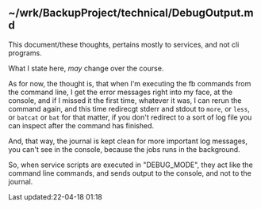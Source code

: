 ~/wrk/BackupProject/technical/DebugOutput.md
--------------------------------------------

This document/these thoughts, pertains mostly to services,
and not cli programs.

What I state here, *may* change over the course.

As for now, the thought is, that when I'm executing the fb
commands from the command line, I get the error messages
right into my face, at the console, and if I missed it the
first time, whatever it was, I can rerun the command again,
and this time redirecgt stderr and stdout to `more`, or
`less`, or `batcat` or `bat` for that matter, if you don't 
redirect to a sort of log file you can inspect after the
command has finished.

And, that way, the journal is kept clean for more important
log messages, you can't see in the console, because the jobs
runs in the background.

So, when service scripts are executed in "DEBUG_MODE", they
act like the command line commands, and sends output to the
console, and not to the journal.

  Last updated:22-04-18 01:18

